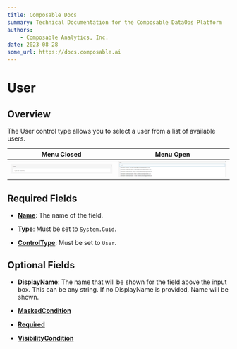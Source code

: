 ```yaml
---
title: Composable Docs
summary: Technical Documentation for the Composable DataOps Platform
authors:
    - Composable Analytics, Inc.
date: 2023-08-28
some_url: https://docs.composable.ai
---
```


# User

## Overview

The User control type allows you to select a user from a list of available users.

Menu Closed                      | Menu Open
:-------------------------------:|:------------------------:
![User Control](../img/User.png) | ![User Menu](../img/User-With-Menu.png)

## Required Fields

- [**Name**](../06.Setting-Details/Name.md): The name of the field.

- [**Type**](../06.Setting-Details/Type.md): Must be set to `System.Guid`.

- [**ControlType**](../06.Setting-Details/ControlType.md): Must be set to `User`.

## Optional Fields

- [**DisplayName**](../06.Setting-Details/DisplayName.md): The name that will be shown for the field above the input box. This can be any string. If no DisplayName is provided, Name will be shown.

- [**MaskedCondition**](../06.Setting-Details/MaskedCondition.md)

- [**Required**](../06.Setting-Details/Required.md)

- [**VisibilityCondition**](../06.Setting-Details/VisibilityCondition.md)

